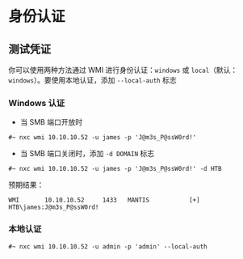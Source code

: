 # 身份认证

## 测试凭证

你可以使用两种方法通过 WMI 进行身份认证：`windows` 或 `local`（默认：`windows`）。要使用本地认证，添加 `--local-auth` 标志

### **Windows 认证**

- 当 SMB 端口开放时

```
#~ nxc wmi 10.10.10.52 -u james -p 'J@m3s_P@ssW0rd!'
```

- 当 SMB 端口关闭时，添加 `-d DOMAIN` 标志

```
#~ nxc wmi 10.10.10.52 -u james -p 'J@m3s_P@ssW0rd!' -d HTB
```

预期结果：

```
WMI       10.10.10.52     1433   MANTIS           [+] HTB\james:J@m3s_P@ssW0rd! 
```

### **本地认证**

```
#~ nxc wmi 10.10.10.52 -u admin -p 'admin' --local-auth
```
